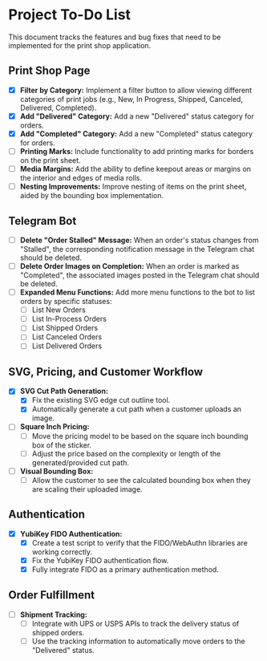 # Project To-Do List

This document tracks the features and bug fixes that need to be implemented for the print shop application.

## Print Shop Page

- [x] **Filter by Category:** Implement a filter button to allow viewing different categories of print jobs (e.g., New, In Progress, Shipped, Canceled, Delivered, Completed).
- [x] **Add "Delivered" Category:** Add a new "Delivered" status category for orders.
- [x] **Add "Completed" Category:** Add a new "Completed" status category for orders.
- [ ] **Printing Marks:** Include functionality to add printing marks for borders on the print sheet.
- [ ] **Media Margins:** Add the ability to define keepout areas or margins on the interior and edges of media rolls.
- [ ] **Nesting Improvements:** Improve nesting of items on the print sheet, aided by the bounding box implementation.

## Telegram Bot

- [ ] **Delete "Order Stalled" Message:** When an order's status changes from "Stalled", the corresponding notification message in the Telegram chat should be deleted.
- [ ] **Delete Order Images on Completion:** When an order is marked as "Completed", the associated images posted in the Telegram chat should be deleted.
- [ ] **Expanded Menu Functions:** Add more menu functions to the bot to list orders by specific statuses:
    - [ ] List New Orders
    - [ ] List In-Process Orders
    - [ ] List Shipped Orders
    - [ ] List Canceled Orders
    - [ ] List Delivered Orders

## SVG, Pricing, and Customer Workflow

- [x] **SVG Cut Path Generation:**
    - [x] Fix the existing SVG edge cut outline tool.
    - [x] Automatically generate a cut path when a customer uploads an image.
- [ ] **Square Inch Pricing:**
    - [ ] Move the pricing model to be based on the square inch bounding box of the sticker.
    - [ ] Adjust the price based on the complexity or length of the generated/provided cut path.
- [ ] **Visual Bounding Box:**
    - [ ] Allow the customer to see the calculated bounding box when they are scaling their uploaded image.

## Authentication

- [x] **YubiKey FIDO Authentication:**
    - [x] Create a test script to verify that the FIDO/WebAuthn libraries are working correctly.
    - [x] Fix the YubiKey FIDO authentication flow.
    - [x] Fully integrate FIDO as a primary authentication method.

## Order Fulfillment

- [ ] **Shipment Tracking:**
    - [ ] Integrate with UPS or USPS APIs to track the delivery status of shipped orders.
    - [ ] Use the tracking information to automatically move orders to the "Delivered" status.
